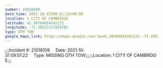 ```yaml
---
number: 21018109
date_time: 2021-10-31T09:51:22+00:00
location: 1 CITY OF CAMBRIDGE
latitude: 42.38784054592172
longitude: -71.18527117928781
type: OTH TOW
google_maps_link: https://maps.google.com/?q=42.38784054592172,-71.18527117928781
---
```


;;;Incident #: 21018109     Date: 2021‐10‐31 09:51:22     Type: MISSING OTH TOW;;;;;;Location: 1 CITY OF CAMBRIDGE;;;
